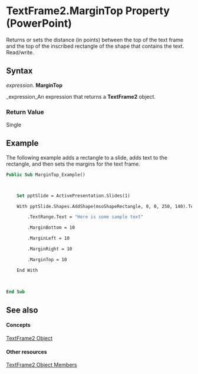 
# TextFrame2.MarginTop Property (PowerPoint)

 Returns or sets the distance (in points) between the top of the text frame and the top of the inscribed rectangle of the shape that contains the text. Read/write.


## Syntax

 _expression_. **MarginTop**

 _expression_An expression that returns a  **TextFrame2** object.


### Return Value

Single


## Example

The following example adds a rectangle to a slide, adds text to the rectangle, and then sets the margins for the text frame.


```vb
Public Sub MarginTop_Example()



    Set pptSlide = ActivePresentation.Slides(1)

    With pptSlide.Shapes.AddShape(msoShapeRectangle, 0, 0, 250, 140).TextFrame2

        .TextRange.Text = "Here is some sample text"

        .MarginBottom = 10

        .MarginLeft = 10

        .MarginRight = 10

        .MarginTop = 10

    End With

    

End Sub
```


## See also


#### Concepts


 [TextFrame2 Object](ae017598-8330-4673-db1a-53b284acb709.md)
#### Other resources


 [TextFrame2 Object Members](bce672a4-b108-b223-7e65-71f07d7f4197.md)
